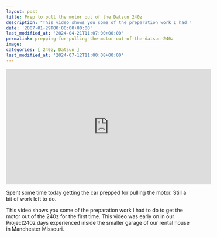 ```yaml
---
layout: post
title: Prep to pull the motor out of the Datsun 240z
description: "This video shows you some of the preparation work I had to do to get the motor out of the 240z for the first time."
date: '2007-01-29T00:00:00+00:00'
last_modified_at: '2024-04-21T11:07:00+00:00'
permalink: prepping-for-pulling-the-motor-out-of-the-datsun-240z
image: 
categories: [ 240z, Datsun ]
last_modified_at: '2024-07-12T11:00:08+00:00'
---
```

<iframe width="560" height="315" src="https://www.youtube.com/embed/mfdQASxI0Mc" title="YouTube video player" frameborder="0" allow="accelerometer; autoplay; clipboard-write; encrypted-media; gyroscope; picture-in-picture; web-share" allowfullscreen></iframe>

Spent some time today getting the car prepped for pulling the motor. Still a bit of work left to do.

This video shows you some of the preparation work I had to do to get the motor out of the 240z for the first time. This video was early on in our Project240z days experienced inside the smaller garage of our rental house in Manchester Missouri.


